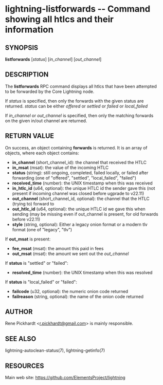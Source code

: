 lightning-listforwards -- Command showing all htlcs and their information
=========================================================================

SYNOPSIS
--------

**listforwards** [*status*] [*in_channel*] [*out_channel*]

DESCRIPTION
-----------

The **listforwards** RPC command displays all htlcs that have been
attempted to be forwarded by the Core Lightning node.

If *status* is specified, then only the forwards with the given status are returned.
*status* can be either *offered* or *settled* or *failed* or *local_failed*

If *in_channel* or *out_channel* is specified, then only the matching forwards
on the given in/out channel are returned.

RETURN VALUE
------------

[comment]: # (GENERATE-FROM-SCHEMA-START)
On success, an object containing **forwards** is returned.  It is an array of objects, where each object contains:

- **in\_channel** (short\_channel\_id): the channel that received the HTLC
- **in\_msat** (msat): the value of the incoming HTLC
- **status** (string): still ongoing, completed, failed locally, or failed after forwarding (one of "offered", "settled", "local_failed", "failed")
- **received\_time** (number): the UNIX timestamp when this was received
- **in\_htlc\_id** (u64, optional): the unique HTLC id the sender gave this (not present if incoming channel was closed before ugprade to v22.11)
- **out\_channel** (short\_channel\_id, optional): the channel that the HTLC (trying to) forward to
- **out\_htlc\_id** (u64, optional): the unique HTLC id we gave this when sending (may be missing even if out_channel is present, for old forwards before v22.11)
- **style** (string, optional): Either a legacy onion format or a modern tlv format (one of "legacy", "tlv")

If **out\_msat** is present:

  - **fee\_msat** (msat): the amount this paid in fees
  - **out\_msat** (msat): the amount we sent out the *out_channel*

If **status** is "settled" or "failed":

  - **resolved\_time** (number): the UNIX timestamp when this was resolved

If **status** is "local_failed" or "failed":

  - **failcode** (u32, optional): the numeric onion code returned
  - **failreason** (string, optional): the name of the onion code returned

[comment]: # (GENERATE-FROM-SCHEMA-END)

AUTHOR
------

Rene Pickhardt <<r.pickhardt@gmail.com>> is mainly responsible.

SEE ALSO
--------

lightning-autoclean-status(7), lightning-getinfo(7)

RESOURCES
---------

Main web site: <https://github.com/ElementsProject/lightning>

[comment]: # ( SHA256STAMP:15bf997ae8e93ab28b0084d9cc45fc80fb18b2bcf705f690f77617f0b66b069d)
